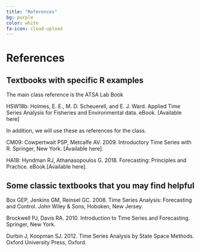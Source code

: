 ```yaml
---
title: "References"
bg: purple
color: white
fa-icon: cloud-upload
---
```


# References

## Textbooks with specific R examples
The main class reference is the ATSA Lab Book

HSW18b: Holmes, E. E., M. D. Scheuerell, and E. J. Ward. Applied Time Series Analysis for Fisheries and Environmental data. eBook. [Available here]

In addition, we will use these as references for the class.

CM09: Cowpertwait PSP, Metcalfe AV. 2009. Introductory Time Series with R. Springer, New York. [Available here].

HA18: Hyndman RJ, Athanasopoulos G. 2018. Forecasting: Principles and Practice. eBook.[Available here].

## Some classic textbooks that you may find helpful

Box GEP, Jenkins GM, Reinsel GC. 2008. Time Series Analysis: Forecasting and Control. John Wiley & Sons, Hoboken, New Jersey.

Brockwell PJ, Davis RA. 2010. Introduction to Time Series and Forecasting. Springer, New York.

Durbin J, Koopman SJ. 2012. Time Series Analysis by State Space Methods. Oxford University Press, Oxford.



